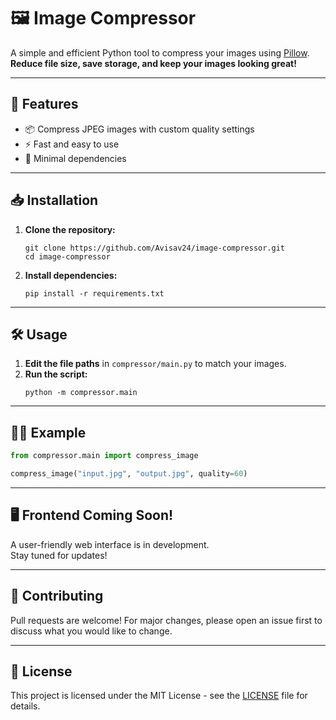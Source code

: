 # 🖼️ Image Compressor

A simple and efficient Python tool to compress your images using [Pillow](https://python-pillow.org/).  
**Reduce file size, save storage, and keep your images looking great!**

---

## 🚀 Features

- 📦 Compress JPEG images with custom quality settings
- ⚡ Fast and easy to use
- 🐍 Minimal dependencies

---

## 📥 Installation

1. **Clone the repository:**

   ```
   git clone https://github.com/Avisav24/image-compressor.git
   cd image-compressor
   ```

2. **Install dependencies:**
   ```
   pip install -r requirements.txt
   ```

---

## 🛠️ Usage

1. **Edit the file paths** in `compressor/main.py` to match your images.
2. **Run the script:**
   ```
   python -m compressor.main
   ```

---

## 🧑‍💻 Example

```python
from compressor.main import compress_image

compress_image("input.jpg", "output.jpg", quality=60)
```

---

## 🖥️ Frontend Coming Soon!

A user-friendly web interface is in development.  
Stay tuned for updates!

---

## 🤝 Contributing

Pull requests are welcome! For major changes, please open an issue first to discuss what you would like to change.

---

## 📄 License

This project is licensed under the MIT License - see the [LICENSE](LICENSE) file for details.
